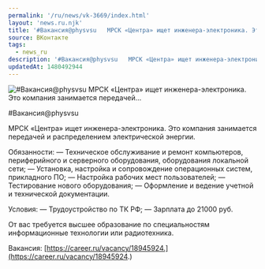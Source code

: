 ```yaml
---
permalink: '/ru/news/vk-3669/index.html'
layout: 'news.ru.njk'
title: '#Вакансия@physvsu   МРСК «Центра» ищет инженера-электроника. Это компания занимается передачей'
source: ВКонтакте
tags:
  - news_ru
description: '#Вакансия@physvsu   МРСК «Центра» ищет инженера-электроника. Это компания занимается передачей…'
updatedAt: 1480492944
---
```

![#Вакансия@physvsu   МРСК «Центра» ищет инженера-электроника. Это компания занимается передачей…](https://sun9-63.userapi.com/impf/c626320/v626320195/5740f/HuHA-Z99GMI.jpg?size=1280x853&quality=96&sign=0d0a29da58a9af65bb32b8d524bceb59&c_uniq_tag=UwDPOwVr_nKhufiHZxkhHe_SK9DQSeTPH92r389WaQs&type=album)

#Вакансия@physvsu

МРСК «Центра» ищет инженера-электроника. Это компания занимается передачей и распределением электрической энергии.

Обязанности:
— Техническое обслуживание и ремонт компьютеров, периферийного и серверного оборудования, оборудования локальной сети;
— Установка, настройка и сопровождение операционных систем, прикладного ПО;
— Настройка рабочих мест пользователей;
— Тестирование нового оборудования;
— Оформление и ведение учетной и технической документации.

Условия:
— Трудоустройство по ТК РФ;
— Зарплата до 21000 руб.

От вас требуется высшее образование по специальностям информационные технологии или радиотехника.

Вакансия: [https://career.ru/vacancy/18945924.](https://career.ru/vacancy/18945924.)
